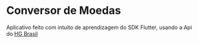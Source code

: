 # Conversor de Moedas

Aplicativo feito com intuito de aprendizagem do SDK Flutter, usando a Api do [HG Brasil]("https://hgbrasil.com/status/finance", "HG Finance")
